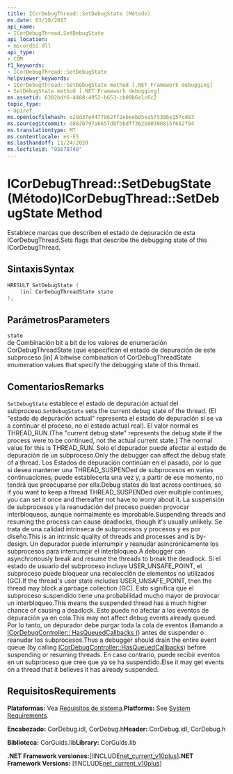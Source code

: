 ```yaml
---
title: ICorDebugThread::SetDebugState (Método)
ms.date: 03/30/2017
api_name:
- ICorDebugThread.SetDebugState
api_location:
- mscordbi.dll
api_type:
- COM
f1_keywords:
- ICorDebugThread::SetDebugState
helpviewer_keywords:
- ICorDebugThread::SetDebugState method [.NET Framework debugging]
- SetDebugState method [.NET Framework debugging]
ms.assetid: 6382bdf6-d488-4952-b653-cb09b6e1c6c2
topic_type:
- apiref
ms.openlocfilehash: e28d37e4477862ff2ebeeb05ea5f5386e157cd83
ms.sourcegitcommit: d8020797a6657d0fbbdff362b80300815f682f94
ms.translationtype: MT
ms.contentlocale: es-ES
ms.lasthandoff: 11/24/2020
ms.locfileid: "95678748"
---
```

# <a name="icordebugthreadsetdebugstate-method"></a><span data-ttu-id="c458c-102">ICorDebugThread::SetDebugState (Método)</span><span class="sxs-lookup"><span data-stu-id="c458c-102">ICorDebugThread::SetDebugState Method</span></span>

<span data-ttu-id="c458c-103">Establece marcas que describen el estado de depuración de esta ICorDebugThread.</span><span class="sxs-lookup"><span data-stu-id="c458c-103">Sets flags that describe the debugging state of this ICorDebugThread.</span></span>  
  
## <a name="syntax"></a><span data-ttu-id="c458c-104">Sintaxis</span><span class="sxs-lookup"><span data-stu-id="c458c-104">Syntax</span></span>  
  
```cpp  
HRESULT SetDebugState (  
    [in] CorDebugThreadState state  
);  
```  
  
## <a name="parameters"></a><span data-ttu-id="c458c-105">Parámetros</span><span class="sxs-lookup"><span data-stu-id="c458c-105">Parameters</span></span>  

 `state`  
 <span data-ttu-id="c458c-106">de Combinación bit a bit de los valores de enumeración CorDebugThreadState (que especifican el estado de depuración de este subproceso.</span><span class="sxs-lookup"><span data-stu-id="c458c-106">[in] A bitwise combination of CorDebugThreadState enumeration values that specify the debugging state of this thread.</span></span>  
  
## <a name="remarks"></a><span data-ttu-id="c458c-107">Comentarios</span><span class="sxs-lookup"><span data-stu-id="c458c-107">Remarks</span></span>  

 <span data-ttu-id="c458c-108">`SetDebugState` establece el estado de depuración actual del subproceso.</span><span class="sxs-lookup"><span data-stu-id="c458c-108">`SetDebugState` sets the current debug state of the thread.</span></span> <span data-ttu-id="c458c-109">(El "estado de depuración actual" representa el estado de depuración si se va a continuar el proceso, no el estado actual real). El valor normal es THREAD_RUN.</span><span class="sxs-lookup"><span data-stu-id="c458c-109">(The "current debug state" represents the debug state if the process were to be continued, not the actual current state.) The normal value for this is THREAD_RUN.</span></span> <span data-ttu-id="c458c-110">Solo el depurador puede afectar al estado de depuración de un subproceso.</span><span class="sxs-lookup"><span data-stu-id="c458c-110">Only the debugger can affect the debug state of a thread.</span></span> <span data-ttu-id="c458c-111">Los Estados de depuración continúan en el pasado, por lo que si desea mantener una THREAD_SUSPENDed de subprocesos en varias continuaciones, puede establecerla una vez y, a partir de ese momento, no tendrá que preocuparse por ella.</span><span class="sxs-lookup"><span data-stu-id="c458c-111">Debug states do last across continues, so if you want to keep a thread THREAD_SUSPENDed over multiple continues, you can set it once and thereafter not have to worry about it.</span></span> <span data-ttu-id="c458c-112">La suspensión de subprocesos y la reanudación del proceso pueden provocar interbloqueos, aunque normalmente es improbable.</span><span class="sxs-lookup"><span data-stu-id="c458c-112">Suspending threads and resuming the process can cause deadlocks, though it's usually unlikely.</span></span> <span data-ttu-id="c458c-113">Se trata de una calidad intrínseca de subprocesos y procesos y es por diseño.</span><span class="sxs-lookup"><span data-stu-id="c458c-113">This is an intrinsic quality of threads and processes and is by-design.</span></span> <span data-ttu-id="c458c-114">Un depurador puede interrumpir y reanudar asincrónicamente los subprocesos para interrumpir el interbloqueo.</span><span class="sxs-lookup"><span data-stu-id="c458c-114">A debugger can asynchronously break and resume the threads to break the deadlock.</span></span> <span data-ttu-id="c458c-115">Si el estado de usuario del subproceso incluye USER_UNSAFE_POINT, el subproceso puede bloquear una recolección de elementos no utilizados (GC).</span><span class="sxs-lookup"><span data-stu-id="c458c-115">If the thread's user state includes USER_UNSAFE_POINT, then the thread may block a garbage collection (GC).</span></span> <span data-ttu-id="c458c-116">Esto significa que el subproceso suspendido tiene una probabilidad mucho mayor de provocar un interbloqueo.</span><span class="sxs-lookup"><span data-stu-id="c458c-116">This means the suspended thread has a much higher chance of causing a deadlock.</span></span> <span data-ttu-id="c458c-117">Esto puede no afectar a los eventos de depuración ya en cola.</span><span class="sxs-lookup"><span data-stu-id="c458c-117">This may not affect debug events already queued.</span></span> <span data-ttu-id="c458c-118">Por lo tanto, un depurador debe purgar toda la cola de eventos (llamando a [ICorDebugController:: HasQueuedCallbacks (](icordebugcontroller-hasqueuedcallbacks-method.md)) antes de suspender o reanudar los subprocesos.</span><span class="sxs-lookup"><span data-stu-id="c458c-118">Thus a debugger should drain the entire event queue (by calling [ICorDebugController::HasQueuedCallbacks](icordebugcontroller-hasqueuedcallbacks-method.md)) before suspending or resuming threads.</span></span> <span data-ttu-id="c458c-119">En caso contrario, puede recibir eventos en un subproceso que cree que ya se ha suspendido.</span><span class="sxs-lookup"><span data-stu-id="c458c-119">Else it may get events on a thread that it believes it has already suspended.</span></span>  
  
## <a name="requirements"></a><span data-ttu-id="c458c-120">Requisitos</span><span class="sxs-lookup"><span data-stu-id="c458c-120">Requirements</span></span>  

 <span data-ttu-id="c458c-121">**Plataformas:** Vea [Requisitos de sistema](../../get-started/system-requirements.md).</span><span class="sxs-lookup"><span data-stu-id="c458c-121">**Platforms:** See [System Requirements](../../get-started/system-requirements.md).</span></span>  
  
 <span data-ttu-id="c458c-122">**Encabezado:** CorDebug.idl, CorDebug.h</span><span class="sxs-lookup"><span data-stu-id="c458c-122">**Header:** CorDebug.idl, CorDebug.h</span></span>  
  
 <span data-ttu-id="c458c-123">**Biblioteca:** CorGuids.lib</span><span class="sxs-lookup"><span data-stu-id="c458c-123">**Library:** CorGuids.lib</span></span>  
  
 <span data-ttu-id="c458c-124">**.NET Framework versiones:**[!INCLUDE[net_current_v10plus](../../../../includes/net-current-v10plus-md.md)]</span><span class="sxs-lookup"><span data-stu-id="c458c-124">**.NET Framework Versions:** [!INCLUDE[net_current_v10plus](../../../../includes/net-current-v10plus-md.md)]</span></span>
